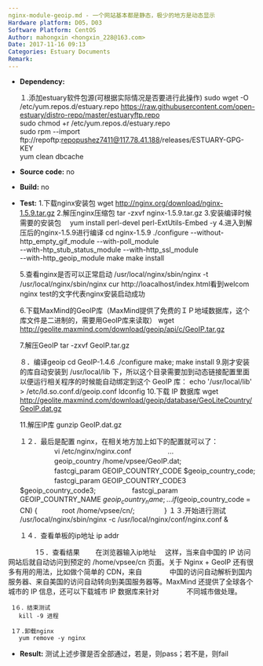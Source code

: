 ```yaml
---
nginx-module-geoip.md - 一个网站基本都是静态，极少的地方是动态显示
Hardware platform: D05，D03
Software Platform: CentOS
Author: mahongxin <hongxin_228@163.com>  
Date: 2017-11-16 09:13
Categories: Estuary Documents  
Remark:
---
```

- **Dependency:**
    
    １.添加estuary软件包源(可根据实际情况是否要进行此操作)
       sudo wget -O /etc/yum.repos.d/estuary.repo https://raw.githubusercontent.com/open-estuary/distro-repo/master/estuaryftp.repo     
       sudo chmod +r /etc/yum.repos.d/estuary.repo               
       sudo rpm --import ftp://repoftp:repopushez7411@117.78.41.188/releases/ESTUARY-GPG-KEY               
       yum clean dbcache

- **Source code:**
    no

- **Build:**
    no

- **Test:**
    1.下载nginx安装包
       wget http://nginx.org/download/nginx-1.5.9.tar.gz
    2.解压nginx压缩包
     tar -zxvf nginx-1.5.9.tar.gz
    3.安装编译时候需要的安装包
    　yum install perl-devel perl-ExtUtils-Embed -y
    4.进入到解压后的nginx-1.5.9进行编译
       cd nginx-1.5.9
       ./configure --without-http_empty_gif_module --with-poll_module\
       --with-htp_stub_status_module --with-http_ssl_module \
       --with-http_geoip_module
       make
       make install
       
   5.查看nginx是否可以正常启动
       /usr/local/nginx/sbin/nginx -t
       /usr/local/nginx/sbin/nginx
       cur http://loacalhost/index.html看到welcom nginx test的文字代表nginx安装启动成功
       
    6.下载MaxMind的GeoIP库（MaxMind提供了免费的ＩＰ地域数据库，这个库文件是二进制的，需要用GeoIP库来读取）
    wget http://geolite.maxmind.com/download/geoip/api/c/GeoIP.tar.gz
    
    7.解压GeoIP
    tar -zxvf GeoIP.tar.gz
    
    ８．编译geoip
    cd GeoIP-1.4.6
    ./configure
    make; make install
    9.刚才安装的库自动安装到 /usr/local/lib 下，所以这个目录需要加到动态链接配置里面以便运行相关程序的时候能自动绑定到这个 GeoIP 库：
      echo '/usr/local/lib' > /etc/ld.so.conf.d/geoip.conf
      ldconfig
    10.下载 IP 数据库
    wget http://geolite.maxmind.com/download/geoip/database/GeoLiteCountry/GeoIP.dat.gz
    
    11.解压IP库
    gunzip GeoIP.dat.gz
    
    １２．最后是配置 nginx，在相关地方加上如下的配置就可以了：
 　　　　　vi /etc/nginx/nginx.conf
　　　　　...
　　　　　geoip_country /home/vpsee/GeoIP.dat;
　　　　　fastcgi_param GEOIP_COUNTRY_CODE $geoip_country_code;
　　　　　fastcgi_param GEOIP_COUNTRY_CODE3 $geoip_country_code3;
　　　　　fastcgi_param GEOIP_COUNTRY_NAME $geoip_country_name;
　　　　　...
 　　　　if ($geoip_country_code = CN) {
   　　　 root /home/vpsee/cn/;
 　　　　}
    １３.开始进行测试
     /usr/local/nginx/sbin/nginx -c /usr/local/nginx/conf/nginx.conf &
     
     １４．查看单板的ip地址
     ip addr
     
　　　　1５．查看结果
   　　在浏览器输入ip地址
     　这样，当来自中国的 IP 访问网站后就自动访问到预定的 /home/vpsee/cn 页面。关于 Nginx + GeoIP 还有很多有用的用法，比如做个简单的 CDN，来自　　　　中国的访问自动解析到国内服务器、来自美国的访问自动转向到美国服务器等。MaxMind 还提供了全球各个城市的 IP 信息，还可以下载城市 IP 数据库来针对　　　　不同城市做处理。
     
     1６．结束测试
       kill -9 进程
       
     1７.卸载nginx
       yum remove -y nginx
       
     
  
- **Result:**
      测试上述步骤是否全部通过，若是，则pass；若不是，则fail
